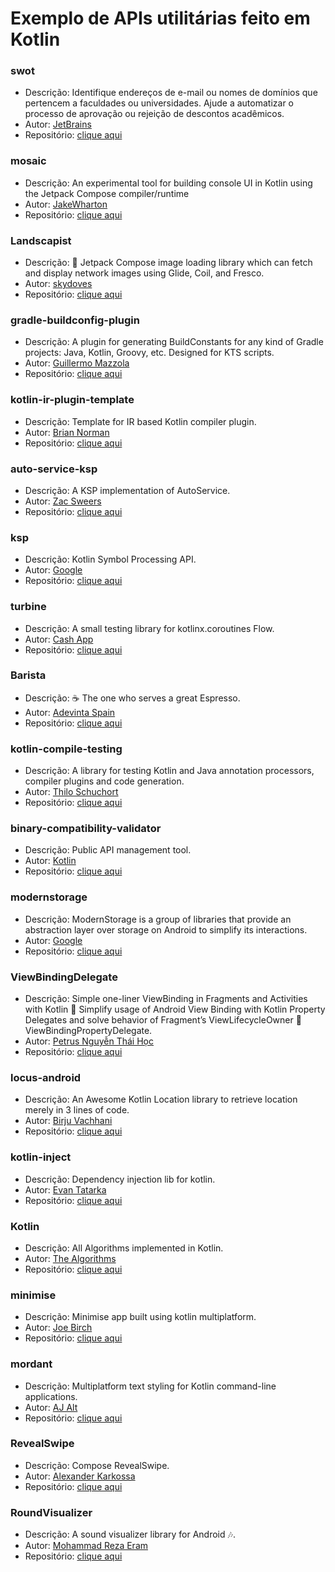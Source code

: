 # Exemplo de APIs utilitárias feito em Kotlin

### swot

* Descrição: Identifique endereços de e-mail ou nomes de domínios que pertencem a faculdades ou universidades. 
             Ajude a automatizar o processo de aprovação ou rejeição de descontos acadêmicos.
* Autor: [JetBrains](https://github.com/JetBrains)
* Repositório: [clique aqui](https://github.com/JetBrains/swot)

### mosaic

* Descrição: An experimental tool for building console UI in Kotlin using the Jetpack Compose compiler/runtime
* Autor: [JakeWharton](https://github.com/JakeWharton)
* Repositório: [clique aqui](https://github.com/JakeWharton/mosaic)

### Landscapist

* Descrição: 🍂 Jetpack Compose image loading library which can fetch and display network images using Glide, Coil, and Fresco.
* Autor: [skydoves](https://github.com/skydoves)
* Repositório: [clique aqui](https://github.com/skydoves/Landscapist)

### gradle-buildconfig-plugin

* Descrição: A plugin for generating BuildConstants for any kind of Gradle projects: Java, Kotlin, Groovy, etc. Designed for KTS scripts.
* Autor: [Guillermo Mazzola](https://github.com/gmazzo)
* Repositório: [clique aqui](https://github.com/gmazzo/gradle-buildconfig-plugin)

### kotlin-ir-plugin-template

* Descrição: Template for IR based Kotlin compiler plugin.
* Autor: [Brian Norman](https://github.com/bnorm)
* Repositório: [clique aqui](https://github.com/bnorm/kotlin-ir-plugin-template)

### auto-service-ksp

* Descrição: A KSP implementation of AutoService.
* Autor: [Zac Sweers](https://github.com/ZacSweers)
* Repositório: [clique aqui](https://github.com/ZacSweers/auto-service-ksp)

### ksp

* Descrição: Kotlin Symbol Processing API.
* Autor: [Google](https://github.com/google)
* Repositório: [clique aqui](https://github.com/google/ksp)

### turbine

* Descrição: A small testing library for kotlinx.coroutines Flow.
* Autor: [Cash App](https://github.com/cashapp)
* Repositório: [clique aqui](https://github.com/cashapp/turbine)

### Barista

* Descrição: ☕ The one who serves a great Espresso.
* Autor: [Adevinta Spain](https://github.com/AdevintaSpain)
* Repositório: [clique aqui](https://github.com/AdevintaSpain/Barista)

### kotlin-compile-testing

* Descrição: A library for testing Kotlin and Java annotation processors, compiler plugins and code generation.
* Autor: [Thilo Schuchort](https://github.com/tschuchortdev)
* Repositório: [clique aqui](https://github.com/tschuchortdev/kotlin-compile-testing)

### binary-compatibility-validator

* Descrição: Public API management tool.
* Autor: [Kotlin](https://github.com/Kotlin)
* Repositório: [clique aqui](https://github.com/Kotlin/binary-compatibility-validator)

### modernstorage

* Descrição: ModernStorage is a group of libraries that provide an abstraction layer over storage on Android to simplify its interactions.
* Autor: [Google](https://github.com/google)
* Repositório: [clique aqui](https://github.com/google/modernstorage)

### ViewBindingDelegate

* Descrição: Simple one-liner ViewBinding in Fragments and Activities with Kotlin 🍄 Simplify usage of Android View Binding with Kotlin Property Delegates and solve behavior of Fragment’s ViewLifecycleOwner 🌱 ViewBindingPropertyDelegate.
* Autor: [Petrus Nguyễn Thái Học](https://github.com/hoc081098)
* Repositório: [clique aqui](https://github.com/hoc081098/ViewBindingDelegate)

### locus-android

* Descrição: An Awesome Kotlin Location library to retrieve location merely in 3 lines of code.
* Autor: [Birju Vachhani](https://github.com/BirjuVachhani)
* Repositório: [clique aqui](https://github.com/BirjuVachhani/locus-android)

### kotlin-inject

* Descrição: Dependency injection lib for kotlin.
* Autor: [Evan Tatarka](https://github.com/evant)
* Repositório: [clique aqui](https://github.com/evant/kotlin-inject)

### Kotlin

* Descrição: All Algorithms implemented in Kotlin.
* Autor: [The Algorithms](https://github.com/TheAlgorithms)
* Repositório: [clique aqui](https://github.com/TheAlgorithms/Kotlin)

### minimise

* Descrição: Minimise app built using kotlin multiplatform.
* Autor: [Joe Birch](https://github.com/hitherejoe)
* Repositório: [clique aqui](https://github.com/hitherejoe/minimise)

### mordant

* Descrição: Multiplatform text styling for Kotlin command-line applications.
* Autor: [AJ Alt](https://github.com/ajalt)
* Repositório: [clique aqui](https://github.com/ajalt/mordant)

### RevealSwipe

* Descrição: Compose RevealSwipe.
* Autor: [Alexander Karkossa](https://github.com/ch4rl3x)
* Repositório: [clique aqui](https://github.com/ch4rl3x/RevealSwipe)

### RoundVisualizer

* Descrição: A sound visualizer library for Android 🎶.
* Autor: [Mohammad Reza Eram](https://github.com/mreram)
* Repositório: [clique aqui](https://github.com/mreram/RoundVisualizer)

